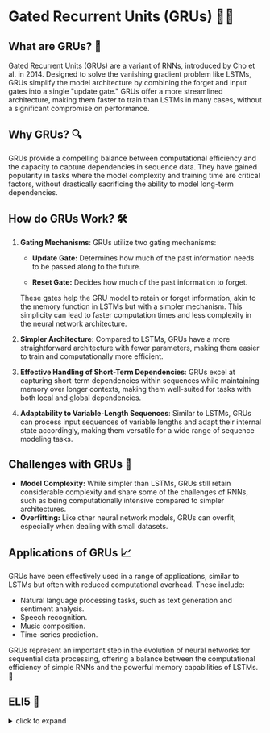 # Gated Recurrent Units (GRUs) 🧠💡

## What are GRUs? 🤔

Gated Recurrent Units (GRUs) are a variant of RNNs, introduced by Cho et al. in 2014. Designed to solve the vanishing gradient problem like LSTMs, GRUs simplify the model architecture by combining the forget and input gates into a single "update gate." GRUs offer a more streamlined architecture, making them faster to train than LSTMs in many cases, without a significant compromise on performance.

## Why GRUs? 🔍

GRUs provide a compelling balance between computational efficiency and the capacity to capture dependencies in sequence data. They have gained popularity in tasks where the model complexity and training time are critical factors, without drastically sacrificing the ability to model long-term dependencies.

## How do GRUs Work? 🛠️

1. **Gating Mechanisms**: GRUs utilize two gating mechanisms:

   - **Update Gate:** Determines how much of the past information needs to be passed along to the future.

   - **Reset Gate:** Decides how much of the past information to forget.

    These gates help the GRU model to retain or forget information, akin to the memory function in LSTMs but with a simpler mechanism. This simplicity can lead to faster computation times and less complexity in the neural network architecture.

2. **Simpler Architecture**: Compared to LSTMs, GRUs have a more straightforward architecture with fewer parameters, making them easier to train and computationally more efficient.

3. **Effective Handling of Short-Term Dependencies**: GRUs excel at capturing short-term dependencies within sequences while maintaining memory over longer contexts, making them well-suited for tasks with both local and global dependencies. 

4. **Adaptability to Variable-Length Sequences**: Similar to LSTMs, GRUs can process input sequences of variable lengths and adapt their internal state accordingly, making them versatile for a wide range of sequence modeling tasks.

## Challenges with GRUs 🚧

- **Model Complexity:** While simpler than LSTMs, GRUs still retain considerable complexity and share some of the challenges of RNNs, such as being computationally intensive compared to simpler architectures.
- **Overfitting:** Like other neural network models, GRUs can overfit, especially when dealing with small datasets.

## Applications of GRUs 📈

GRUs have been effectively used in a range of applications, similar to LSTMs but often with reduced computational overhead. These include:

- Natural language processing tasks, such as text generation and sentiment analysis.
- Speech recognition.
- Music composition.
- Time-series prediction.

GRUs represent an important step in the evolution of neural networks for sequential data processing, offering a balance between the computational efficiency of simple RNNs and the powerful memory capabilities of LSTMs. 🚀


## ELI5 🧒
<details>
  <summary>click to expand</summary>
  
  ## Simple Understanding
  Imagine you have a toy box (the neural network) that can remember and forget toys (information) based on how much you like them. GRUs work similarly but for computers!
  Here's how GRUs work:
  1. **Deciding What to Keep**: Imagine you're playing with toys and decide which ones are your favorites. GRUs have a special way to decide what information is important to keep from what it has learned before.
  2. **Updating the Toy Box**: Then, when you get new toys, you might decide to make some room by removing the ones you don't play with much. GRUs do something similar by updating the information they remember based on the new information they get.
  3. **Remembering the Favorites**: Even after adding new toys, you still remember your all-time favorites. GRUs keep track of the most important information through all the new stuff they learn.

  ## Test time 📄🖋
  
  Now, let's see if you got it! Here are your pick the right answer questions:
  1. What is a GRU?
   - [ ] A. A type of toy box which just forget the information of toys 
   - [ ] B. A special box that keeps toys 
   - [ ] C. A simpler type of neural network that helps remember and forget information

  <details>
    <summary>Click to reveal the correct answer and explanation</summary>

     > **Correct Answer:** C. A simpler type of neural network that helps remember and forget information.
     > 
     > **Explanation:** GRUs are designed to help computers remember important information over time while also having the ability to forget or update less important details, similar to how you manage your toy collection.
  </details>
  
  2. How do GRUs decide what information is important to keep?
   - [ ] A. By playing with toys 
   - [ ] B. By using a special mechanism to decide what to remember and what to forget
   - [ ] C. By asking a parent or teacher

  <details>
    <summary>Click to reveal the correct answer and explanation</summary>

     > **Correct Answer:** B. By using a special mechanism to decide what to remember and what to forget.
     > 
     > **Explanation:** GRUs have a built-in way to decide which information is important enough to keep for later use and which can be updated or forgotten, much like you decide which toys are your favorites and which ones you can let go of.
  </details>
  
  3. Why are GRUs useful in neural networks?
   - [ ] A. They can keep all the toys. 
   - [ ] B. They make neural networks remember information more efficiently.
   - [ ] C. They are good at playing games and store information. 

  <details>
    <summary>Click to reveal the correct answer and explanation</summary>

     > **Correct Answer:** B. They make neural networks remember information more efficiently.
     > 
     > **Explanation:** GRUs help neural networks to be more efficient at remembering important information and forgetting the less important, making the overall process of learning from data more effective.
  </details>

